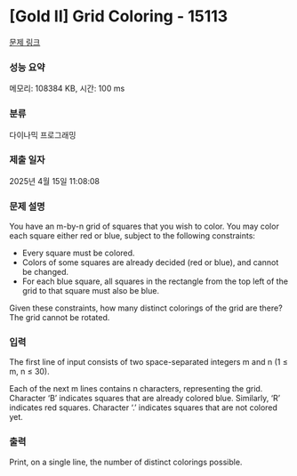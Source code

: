# [Gold II] Grid Coloring - 15113 

[문제 링크](https://www.acmicpc.net/problem/15113) 

### 성능 요약

메모리: 108384 KB, 시간: 100 ms

### 분류

다이나믹 프로그래밍

### 제출 일자

2025년 4월 15일 11:08:08

### 문제 설명

<p>You have an m-by-n grid of squares that you wish to color. You may color each square either red or blue, subject to the following constraints:</p>

<ul>
	<li>Every square must be colored.</li>
	<li>Colors of some squares are already decided (red or blue), and cannot be changed.</li>
	<li>For each blue square, all squares in the rectangle from the top left of the grid to that square must also be blue.</li>
</ul>

<p>Given these constraints, how many distinct colorings of the grid are there? The grid cannot be rotated.</p>

### 입력 

 <p>The first line of input consists of two space-separated integers m and n (1 ≤ m, n ≤ 30).</p>

<p>Each of the next m lines contains n characters, representing the grid. Character ‘B’ indicates squares that are already colored blue. Similarly, ‘R’ indicates red squares. Character ‘.’ indicates squares that are not colored yet.</p>

### 출력 

 <p>Print, on a single line, the number of distinct colorings possible.</p>

